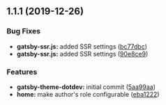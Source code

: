 ## 1.1.1 (2019-12-26)

### Bug Fixes

-   **gatsby-ssr.js:** added SSR settings ([bc77dbc](https://github.com/KennethWangDotDev/gatsby-theme-dotdev/commit/bc77dbc))
-   **gatsby-ssr.js:** added SSR settings ([90e8ce9](https://github.com/KennethWangDotDev/gatsby-theme-dotdev/commit/90e8ce9))

### Features

-   **gatsby-theme-dotdev:** initial commit ([5aa99aa](https://github.com/KennethWangDotDev/gatsby-theme-dotdev/commit/5aa99aa))
-   **home:** make author's role configurable ([eba1222](https://github.com/KennethWangDotDev/gatsby-theme-dotdev/commit/eba1222))
